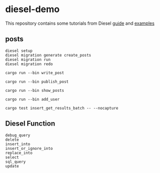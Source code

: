 # diesel-demo
This repository contains some tutorials from Diesel [guide](http://diesel.rs/guides/getting-started/) and [examples](https://github.com/diesel-rs/diesel/tree/master/examples/)

## posts
```
diesel setup
diesel migration generate create_posts
diesel migration run
diesel migration redo

```

```
cargo run --bin write_post

cargo run --bin publish_post

cargo run --bin show_posts

cargo run --bin add_user

cargo test insert_get_results_batch -- --nocapture
```

## Diesel Function
```
debug_query
delete
insert_into
insert_or_ignore_into
replace_into
select
sql_query
update
```